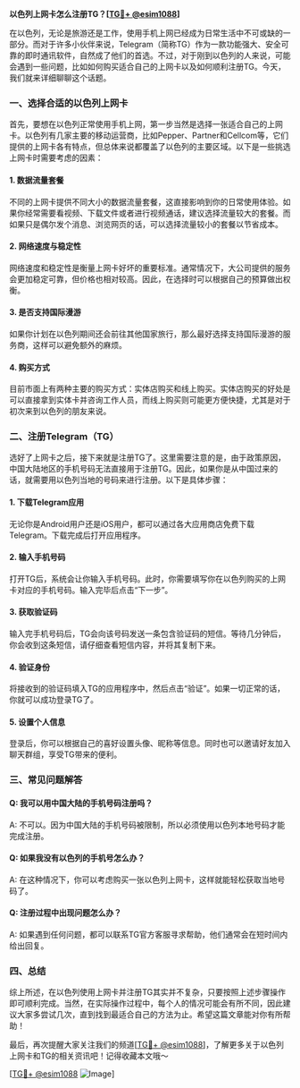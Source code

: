 **以色列上网卡怎么注册TG？[[TG💪+ @esim1088](https://t.me/s/esim1088)]**

在以色列，无论是旅游还是工作，使用手机上网已经成为日常生活中不可或缺的一部分。而对于许多小伙伴来说，Telegram（简称TG）作为一款功能强大、安全可靠的即时通讯软件，自然成了他们的首选。不过，对于刚到以色列的人来说，可能会遇到一些问题，比如如何购买适合自己的上网卡以及如何顺利注册TG。今天，我们就来详细聊聊这个话题。

### 一、选择合适的以色列上网卡

首先，要想在以色列正常使用手机上网，第一步当然是选择一张适合自己的上网卡。以色列有几家主要的移动运营商，比如Pepper、Partner和Cellcom等，它们提供的上网卡各有特点，但总体来说都覆盖了以色列的主要区域。以下是一些挑选上网卡时需要考虑的因素：

#### 1. 数据流量套餐
不同的上网卡提供不同大小的数据流量套餐，这直接影响到你的日常使用体验。如果你经常需要看视频、下载文件或者进行视频通话，建议选择流量较大的套餐。而如果只是偶尔发个消息、浏览网页的话，可以选择流量较小的套餐以节省成本。

#### 2. 网络速度与稳定性
网络速度和稳定性是衡量上网卡好坏的重要标准。通常情况下，大公司提供的服务会更加稳定可靠，但价格也相对较高。因此，在选择时可以根据自己的预算做出权衡。

#### 3. 是否支持国际漫游
如果你计划在以色列期间还会前往其他国家旅行，那么最好选择支持国际漫游的服务商，这样可以避免额外的麻烦。

#### 4. 购买方式
目前市面上有两种主要的购买方式：实体店购买和线上购买。实体店购买的好处是可以直接拿到实体卡并咨询工作人员，而线上购买则可能更方便快捷，尤其是对于初次来到以色列的朋友来说。

### 二、注册Telegram（TG）

选好了上网卡之后，接下来就是注册TG了。这里需要注意的是，由于政策原因，中国大陆地区的手机号码无法直接用于注册TG。因此，如果你是从中国过来的话，就需要用以色列当地的号码来进行注册。以下是具体步骤：

#### 1. 下载Telegram应用
无论你是Android用户还是iOS用户，都可以通过各大应用商店免费下载Telegram。下载完成后打开应用程序。

#### 2. 输入手机号码
打开TG后，系统会让你输入手机号码。此时，你需要填写你在以色列购买的上网卡对应的手机号码。输入完毕后点击“下一步”。

#### 3. 获取验证码
输入完手机号码后，TG会向该号码发送一条包含验证码的短信。等待几分钟后，你会收到这条短信，请仔细查看短信内容，并将其复制下来。

#### 4. 验证身份
将接收到的验证码填入TG的应用程序中，然后点击“验证”。如果一切正常的话，你就可以成功登录TG了。

#### 5. 设置个人信息
登录后，你可以根据自己的喜好设置头像、昵称等信息。同时也可以邀请好友加入聊天群组，享受TG带来的便利。

### 三、常见问题解答

#### Q: 我可以用中国大陆的手机号码注册吗？
A: 不可以。因为中国大陆的手机号码被限制，所以必须使用以色列本地号码才能完成注册。

#### Q: 如果我没有以色列的手机号怎么办？
A: 在这种情况下，你可以考虑购买一张以色列上网卡，这样就能轻松获取当地号码了。

#### Q: 注册过程中出现问题怎么办？
A: 如果遇到任何问题，都可以联系TG官方客服寻求帮助，他们通常会在短时间内给出回复。

### 四、总结

综上所述，在以色列使用上网卡并注册TG其实并不复杂，只要按照上述步骤操作即可顺利完成。当然，在实际操作过程中，每个人的情况可能会有所不同，因此建议大家多尝试几次，直到找到最适合自己的方法为止。希望这篇文章能对你有所帮助！

最后，再次提醒大家关注我们的频道[[TG💪+ @esim1088](https://t.me/s/esim1088)]，了解更多关于以色列上网卡和TG的相关资讯吧！记得收藏本文哦～

[[TG💪+ @esim1088](https://t.me/s/esim1088) ![Image](https://i.postimg.cc/4NQfJmqS/Snipaste-2025-05-13-00-14-12.png)]